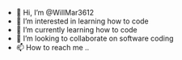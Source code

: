 - 👋 Hi, I’m @WillMar3612
- 👀 I’m interested in learning how to code
- 🌱 I’m currently learning how to code
- 💞️ I’m looking to collaborate on software coding
- 📫 How to reach me ..

<!---
WillMar3612/WillMar3612 is a ✨ special ✨ repository because its `README.md` (this file) appears on your GitHub profile.
You can click the Preview link to take a look at your changes.
--->
